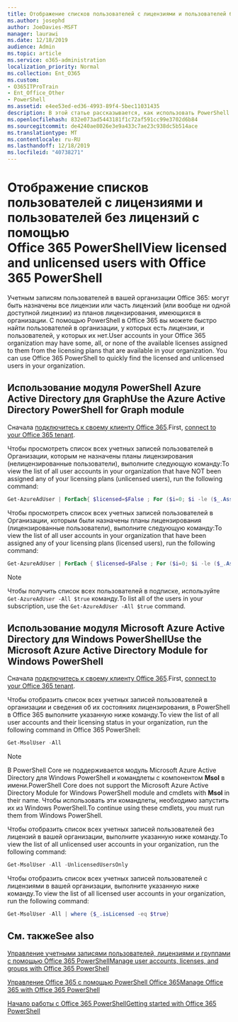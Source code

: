```yaml
---
title: Отображение списков пользователей с лицензиями и пользователей без лицензий с помощью Office 365 PowerShell
ms.author: josephd
author: JoeDavies-MSFT
manager: laurawi
ms.date: 12/18/2019
audience: Admin
ms.topic: article
ms.service: o365-administration
localization_priority: Normal
ms.collection: Ent_O365
ms.custom:
- O365ITProTrain
- Ent_Office_Other
- PowerShell
ms.assetid: e4ee53ed-ed36-4993-89f4-5bec11031435
description: В этой статье рассказывается, как использовать PowerShell в Office 365 для просмотра учетных записей пользователей с лицензиями и пользователей без лицензий.
ms.openlocfilehash: 832e073ad5443181f1c72af591cc99e3702d6b84
ms.sourcegitcommit: de4240ae8026e3e9a433c7ae23c938dc5b514ace
ms.translationtype: MT
ms.contentlocale: ru-RU
ms.lasthandoff: 12/18/2019
ms.locfileid: "40738271"
---
```

# <a name="view-licensed-and-unlicensed-users-with-office-365-powershell"></a><span data-ttu-id="b99b9-103">Отображение списков пользователей с лицензиями и пользователей без лицензий с помощью Office 365 PowerShell</span><span class="sxs-lookup"><span data-stu-id="b99b9-103">View licensed and unlicensed users with Office 365 PowerShell</span></span>

<span data-ttu-id="b99b9-p101">Учетным записям пользователей в вашей организации Office 365: могут быть назначены все лицензии или часть лицензий (или вообще ни одной доступной лицензии) из планов лицензирования, имеющихся в организации. С помощью PowerShell в Office 365 вы можете быстро найти пользователей в организации, у которых есть лицензии, и пользователей, у которых их нет.</span><span class="sxs-lookup"><span data-stu-id="b99b9-p101">User accounts in your Office 365 organization may have some, all, or none of the available licenses assigned to them from the licensing plans that are available in your organization. You can use Office 365 PowerShell to quickly find the licensed and unlicensed users in your organization.</span></span>

## <a name="use-the-azure-active-directory-powershell-for-graph-module"></a><span data-ttu-id="b99b9-106">Использование модуля PowerShell Azure Active Directory для Graph</span><span class="sxs-lookup"><span data-stu-id="b99b9-106">Use the Azure Active Directory PowerShell for Graph module</span></span>

<span data-ttu-id="b99b9-107">Сначала [подключитесь к своему клиенту Office 365](connect-to-office-365-powershell.md#connect-with-the-azure-active-directory-powershell-for-graph-module).</span><span class="sxs-lookup"><span data-stu-id="b99b9-107">First, [connect to your Office 365 tenant](connect-to-office-365-powershell.md#connect-with-the-azure-active-directory-powershell-for-graph-module).</span></span>
 
<span data-ttu-id="b99b9-108">Чтобы просмотреть список всех учетных записей пользователей в Организации, которым не назначены планы лицензирования (нелицензированные пользователи), выполните следующую команду:</span><span class="sxs-lookup"><span data-stu-id="b99b9-108">To view the list of all user accounts in your organization that have NOT been assigned any of your licensing plans (unlicensed users), run the following command:</span></span>
  
```powershell
Get-AzureAdUser | ForEach{ $licensed=$False ; For ($i=0; $i -le ($_.AssignedLicenses | Measure).Count ; $i++) { If( [string]::IsNullOrEmpty(  $_.AssignedLicenses[$i].SkuId ) -ne $True) { $licensed=$true } } ; If( $licensed -eq $false) { Write-Host $_.UserPrincipalName} }
```

<span data-ttu-id="b99b9-109">Чтобы просмотреть список всех учетных записей пользователей в Организации, которым были назначены планы лицензирования (лицензированные пользователи), выполните следующую команду:</span><span class="sxs-lookup"><span data-stu-id="b99b9-109">To view the list of all user accounts in your organization that have been assigned any of your licensing plans (licensed users), run the following command:</span></span>
  
```powershell
Get-AzureAdUser | ForEach { $licensed=$False ; For ($i=0; $i -le ($_.AssignedLicenses | Measure).Count ; $i++) { If( [string]::IsNullOrEmpty(  $_.AssignedLicenses[$i].SkuId ) -ne $True) { $licensed=$true } } ; If( $licensed -eq $true) { Write-Host $_.UserPrincipalName} }
```

>[!Note]
><span data-ttu-id="b99b9-110">Чтобы получить список всех пользователей в подписке, используйте `Get-AzureAdUser -All $true` команду.</span><span class="sxs-lookup"><span data-stu-id="b99b9-110">To list all of the users in your subscription, use the `Get-AzureAdUser -All $true` command.</span></span>
>

## <a name="use-the-microsoft-azure-active-directory-module-for-windows-powershell"></a><span data-ttu-id="b99b9-111">Использование модуля Microsoft Azure Active Directory для Windows PowerShell</span><span class="sxs-lookup"><span data-stu-id="b99b9-111">Use the Microsoft Azure Active Directory Module for Windows PowerShell</span></span>

<span data-ttu-id="b99b9-112">Сначала [подключитесь к своему клиенту Office 365](connect-to-office-365-powershell.md#connect-with-the-microsoft-azure-active-directory-module-for-windows-powershell).</span><span class="sxs-lookup"><span data-stu-id="b99b9-112">First, [connect to your Office 365 tenant](connect-to-office-365-powershell.md#connect-with-the-microsoft-azure-active-directory-module-for-windows-powershell).</span></span>

<span data-ttu-id="b99b9-113">Чтобы отобразить список всех учетных записей пользователей в организации и сведения об их состояниях лицензирования, в PowerShell в Office 365 выполните указанную ниже команду.</span><span class="sxs-lookup"><span data-stu-id="b99b9-113">To view the list of all user accounts and their licensing status in your organization, run the following command in Office 365 PowerShell:</span></span>
  
```powershell
Get-MsolUser -All
```

>[!Note]
><span data-ttu-id="b99b9-114">В PowerShell Core не поддерживается модуль Microsoft Azure Active Directory для Windows PowerShell и командлеты с компонентом **Msol** в имени.</span><span class="sxs-lookup"><span data-stu-id="b99b9-114">PowerShell Core does not support the Microsoft Azure Active Directory Module for Windows PowerShell module and cmdlets with **Msol** in their name.</span></span> <span data-ttu-id="b99b9-115">Чтобы использовать эти командлеты, необходимо запустить их из Windows PowerShell.</span><span class="sxs-lookup"><span data-stu-id="b99b9-115">To continue using these cmdlets, you must run them from Windows PowerShell.</span></span>
>

<span data-ttu-id="b99b9-116">Чтобы отобразить список всех учетных записей пользователей без лицензий в вашей организации, выполните указанную ниже команду.</span><span class="sxs-lookup"><span data-stu-id="b99b9-116">To view the list of all unlicensed user accounts in your organization, run the following command:</span></span>
  
```powershell
Get-MsolUser -All -UnlicensedUsersOnly
```

<span data-ttu-id="b99b9-117">Чтобы отобразить список всех учетных записей пользователей с лицензиями в вашей организации, выполните указанную ниже команду.</span><span class="sxs-lookup"><span data-stu-id="b99b9-117">To view the list of all licensed user accounts in your organization, run the following command:</span></span>
  
```powershell
Get-MsolUser -All | where {$_.isLicensed -eq $true}
```

## <a name="see-also"></a><span data-ttu-id="b99b9-118">См. также</span><span class="sxs-lookup"><span data-stu-id="b99b9-118">See also</span></span>

[<span data-ttu-id="b99b9-119">Управление учетными записями пользователей, лицензиями и группами с помощью Office 365 PowerShell</span><span class="sxs-lookup"><span data-stu-id="b99b9-119">Manage user accounts, licenses, and groups with Office 365 PowerShell</span></span>](manage-user-accounts-and-licenses-with-office-365-powershell.md)
  
[<span data-ttu-id="b99b9-120">Управление Office 365 с помощью PowerShell Office 365</span><span class="sxs-lookup"><span data-stu-id="b99b9-120">Manage Office 365 with Office 365 PowerShell</span></span>](manage-office-365-with-office-365-powershell.md)
  
[<span data-ttu-id="b99b9-121">Начало работы с Office 365 PowerShell</span><span class="sxs-lookup"><span data-stu-id="b99b9-121">Getting started with Office 365 PowerShell</span></span>](getting-started-with-office-365-powershell.md)

